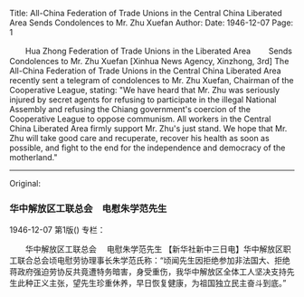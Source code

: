 Title: All-China Federation of Trade Unions in the Central China Liberated Area Sends Condolences to Mr. Zhu Xuefan
Author:
Date: 1946-12-07
Page: 1

　　Hua Zhong Federation of Trade Unions in the Liberated Area
　　Sends Condolences to Mr. Zhu Xuefan
    [Xinhua News Agency, Xinzhong, 3rd] The All-China Federation of Trade Unions in the Central China Liberated Area recently sent a telegram of condolences to Mr. Zhu Xuefan, Chairman of the Cooperative League, stating: "We have heard that Mr. Zhu was seriously injured by secret agents for refusing to participate in the illegal National Assembly and refusing the Chiang government's coercion of the Cooperative League to oppose communism. All workers in the Central China Liberated Area firmly support Mr. Zhu's just stand. We hope that Mr. Zhu will take good care and recuperate, recover his health as soon as possible, and fight to the end for the independence and democracy of the motherland."



<hr /> 

Original: 


### 华中解放区工联总会　电慰朱学范先生

1946-12-07
第1版()
专栏：

　　华中解放区工联总会
  　电慰朱学范先生
    【新华社新中三日电】华中解放区职工联合总会顷电慰劳协理事长朱学范氏称：“顷闻先生因拒绝参加非法国大、拒绝蒋政府强迫劳协反共竟遭特务暗害，身受重伤，我华中解放区全体工人坚决支持先生此种正义主张，望先生珍重休养，早日恢复健康，为祖国独立民主奋斗到底。”

